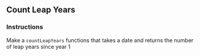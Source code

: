 ## Count Leap Years

### Instructions

Make a `countLeapYears` functions that takes a date
and returns the number of leap years since year 1